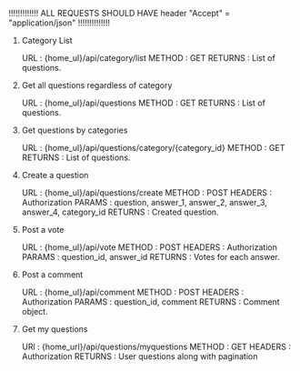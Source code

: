 
!!!!!!!!!!!!! ALL REQUESTS SHOULD HAVE header "Accept" = "application/json" !!!!!!!!!!!!!!

1. Category List

	URL : {home_ul}/api/category/list
	METHOD : GET
	RETURNS : List of questions.

2. Get all questions regardless of category

	URL : {home_ul}/api/questions
	METHOD : GET
	RETURNS : List of questions.

3. Get questions by categories

	URL : {home_ul}/api/questions/category/{category_id}
	METHOD : GET
	RETURNS : List of questions.

4. Create a question

	URL : {home_ul}/api/questions/create
	METHOD : POST
	HEADERS : Authorization
	PARAMS : question, answer_1, answer_2, answer_3, answer_4, category_id
	RETURNS : Created question.

5. Post a vote

	URL : {home_ul}/api/vote
	METHOD : POST
	HEADERS : Authorization
	PARAMS : question_id, answer_id
	RETURNS : Votes for each answer.

6. Post a comment

	URL : {home_ul}/api/comment
	METHOD : POST
	HEADERS : Authorization
	PARAMS : question_id, comment
	RETURNS : Comment object.

7. Get my questions

	URl : {home_url}/api/questions/myquestions
	METHOD : GET
	HEADERS : Authorization
	RETURNS : User questions along with pagination
